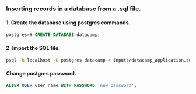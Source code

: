 ### Inserting records in a database from a .sql file.

#### 1. Create the database using postgres commands.
```sql
postgres=# CREATE DATABASE datacamp;
```


#### 2. Import the SQL file.
```bash
psql -h localhost -U postgres datacamp < inputs/datacamp_application.sql 
```

#### Change postgres password.
```sql
ALTER USER user_name WITH PASSWORD 'new_password';
```